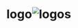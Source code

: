 # logo![logos](https://github.com/Jyothipriya12/logo/assets/136612991/bf3da2a9-dc39-492b-a124-11402e76c28f)
